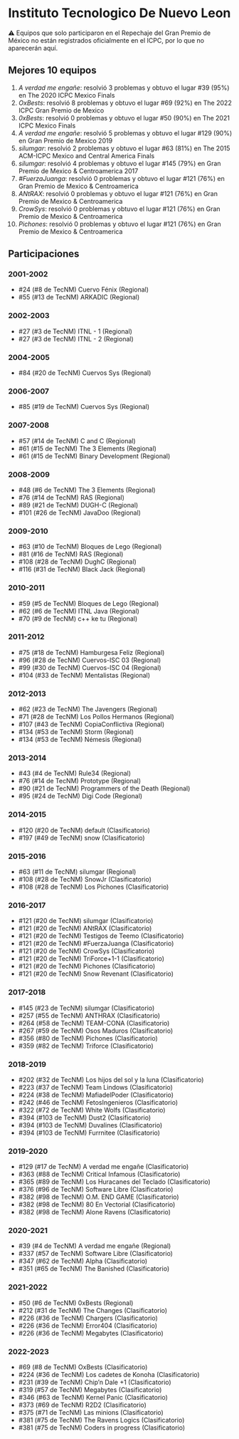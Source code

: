 # Instituto Tecnologico De Nuevo Leon

:warning: Equipos que solo participaron en el Repechaje del Gran Premio de México no están registrados oficialmente en el ICPC, por lo que no aparecerán aquí.

## Mejores 10 equipos

1. _A verdad me engañe_: resolvió 3 problemas y obtuvo el lugar #39 (95%) en The 2020 ICPC Mexico Finals
1. _OxBests_: resolvió 8 problemas y obtuvo el lugar #69 (92%) en The 2022 ICPC Gran Premio de Mexico
1. _0xBests_: resolvió 0 problemas y obtuvo el lugar #50 (90%) en The 2021 ICPC Mexico Finals
1. _A verdad me engañe_: resolvió 5 problemas y obtuvo el lugar #129 (90%) en Gran Premio de Mexico 2019
1. _silumgar_: resolvió 2 problemas y obtuvo el lugar #63 (81%) en The 2015 ACM-ICPC Mexico and Central America Finals
1. _silumgar_: resolvió 4 problemas y obtuvo el lugar #145 (79%) en Gran Premio de Mexico & Centroamerica 2017
1. _#FuerzaJuanga_: resolvió 0 problemas y obtuvo el lugar #121 (76%) en Gran Premio de Mexico & Centroamerica
1. _ANtRAX_: resolvió 0 problemas y obtuvo el lugar #121 (76%) en Gran Premio de Mexico & Centroamerica
1. _CrowSys_: resolvió 0 problemas y obtuvo el lugar #121 (76%) en Gran Premio de Mexico & Centroamerica
1. _Pichones_: resolvió 0 problemas y obtuvo el lugar #121 (76%) en Gran Premio de Mexico & Centroamerica

## Participaciones

### 2001-2002

- #24 (#8 de TecNM) Cuervo Fénix (Regional)
- #55 (#13 de TecNM) ARKADIC (Regional)

### 2002-2003

- #27 (#3 de TecNM) ITNL - 1 (Regional)
- #27 (#3 de TecNM) ITNL - 2 (Regional)

### 2004-2005

- #84 (#20 de TecNM) Cuervos Sys (Regional)

### 2006-2007

- #85 (#19 de TecNM) Cuervos Sys (Regional)

### 2007-2008

- #57 (#14 de TecNM) C and C (Regional)
- #61 (#15 de TecNM) The 3 Elements (Regional)
- #61 (#15 de TecNM) Binary Development (Regional)

### 2008-2009

- #48 (#6 de TecNM) The 3 Elements (Regional)
- #76 (#14 de TecNM) RAS (Regional)
- #89 (#21 de TecNM) DUGH-C (Regional)
- #101 (#26 de TecNM) JavaDoo (Regional)

### 2009-2010

- #63 (#10 de TecNM) Bloques de Lego (Regional)
- #81 (#16 de TecNM) RAS (Regional)
- #108 (#28 de TecNM) DughC (Regional)
- #116 (#31 de TecNM) Black Jack (Regional)

### 2010-2011

- #59 (#5 de TecNM) Bloques de Lego (Regional)
- #62 (#6 de TecNM) ITNL Java (Regional)
- #70 (#9 de TecNM) c++ ke tu (Regional)

### 2011-2012

- #75 (#18 de TecNM) Hamburgesa Feliz (Regional)
- #96 (#28 de TecNM) Cuervos-ISC 03 (Regional)
- #99 (#30 de TecNM) Cuervos-ISC 04 (Regional)
- #104 (#33 de TecNM) Mentalistas (Regional)

### 2012-2013

- #62 (#23 de TecNM) The Javengers (Regional)
- #71 (#28 de TecNM) Los Pollos Hermanos (Regional)
- #107 (#43 de TecNM) CopiaConflictiva (Regional)
- #134 (#53 de TecNM) Storm (Regional)
- #134 (#53 de TecNM) Némesis (Regional)

### 2013-2014

- #43 (#4 de TecNM) Rule34 (Regional)
- #76 (#14 de TecNM) Prototype (Regional)
- #90 (#21 de TecNM) Programmers of the Death (Regional)
- #95 (#24 de TecNM) Digi Code (Regional)

### 2014-2015

- #120 (#20 de TecNM) default (Clasificatorio)
- #197 (#49 de TecNM) snow (Clasificatorio)

### 2015-2016

- #63 (#11 de TecNM) silumgar (Regional)
- #108 (#28 de TecNM) SnowJr (Clasificatorio)
- #108 (#28 de TecNM) Los Pichones (Clasificatorio)

### 2016-2017

- #121 (#20 de TecNM) silumgar (Clasificatorio)
- #121 (#20 de TecNM) ANtRAX (Clasificatorio)
- #121 (#20 de TecNM) Testigos de Teemo (Clasificatorio)
- #121 (#20 de TecNM) #FuerzaJuanga (Clasificatorio)
- #121 (#20 de TecNM) CrowSys (Clasificatorio)
- #121 (#20 de TecNM) TriForce+1-1 (Clasificatorio)
- #121 (#20 de TecNM) Pichones (Clasificatorio)
- #121 (#20 de TecNM) Snow Revenant (Clasificatorio)

### 2017-2018

- #145 (#23 de TecNM) silumgar (Clasificatorio)
- #257 (#55 de TecNM) ANTHRAX (Clasificatorio)
- #264 (#58 de TecNM) TEAM-CONA (Clasificatorio)
- #267 (#59 de TecNM) Osos Maduros (Clasificatorio)
- #356 (#80 de TecNM) Pichones (Clasificatorio)
- #359 (#82 de TecNM) Triforce (Clasificatorio)

### 2018-2019

- #202 (#32 de TecNM) Los hijos del sol y la luna (Clasificatorio)
- #223 (#37 de TecNM) Team Lindows (Clasificatorio)
- #224 (#38 de TecNM) MafiadelPoder (Clasificatorio)
- #242 (#46 de TecNM) FetosIngenieros (Clasificatorio)
- #322 (#72 de TecNM) White Wolfs (Clasificatorio)
- #394 (#103 de TecNM) Dust2 (Clasificatorio)
- #394 (#103 de TecNM) Duvalines (Clasificatorio)
- #394 (#103 de TecNM) Furrnitee (Clasificatorio)

### 2019-2020

- #129 (#17 de TecNM) A verdad me engañe (Clasificatorio)
- #363 (#88 de TecNM) Critical Infamous (Clasificatorio)
- #365 (#89 de TecNM) Los Huracanes del Teclado (Clasificatorio)
- #376 (#96 de TecNM) Software Libre (Clasificatorio)
- #382 (#98 de TecNM) O.M. END GAME (Clasificatorio)
- #382 (#98 de TecNM) 80 En Vectorial (Clasificatorio)
- #382 (#98 de TecNM) Alone Ravens (Clasificatorio)

### 2020-2021

- #39 (#4 de TecNM) A verdad me engañe (Regional)
- #337 (#57 de TecNM) Software Libre (Clasificatorio)
- #347 (#62 de TecNM) Alpha (Clasificatorio)
- #351 (#65 de TecNM) The  Banished (Clasificatorio)

### 2021-2022

- #50 (#6 de TecNM) 0xBests (Regional)
- #212 (#31 de TecNM) The Changes (Clasificatorio)
- #226 (#36 de TecNM) Chargers (Clasificatorio)
- #226 (#36 de TecNM) Error404 (Clasificatorio)
- #226 (#36 de TecNM) Megabytes (Clasificatorio)

### 2022-2023

- #69 (#8 de TecNM) OxBests (Clasificatorio)
- #224 (#36 de TecNM) Los cadetes de Konoha (Clasificatorio)
- #231 (#39 de TecNM) Chip’n Dale +1 (Clasificatorio)
- #319 (#57 de TecNM) Megabytes (Clasificatorio)
- #346 (#63 de TecNM) Kernel Panic (Clasificatorio)
- #373 (#69 de TecNM) R2D2 (Clasificatorio)
- #375 (#71 de TecNM) Las minions (Clasificatorio)
- #381 (#75 de TecNM) The Ravens Logics (Clasificatorio)
- #381 (#75 de TecNM) Coders in progress (Clasificatorio)



